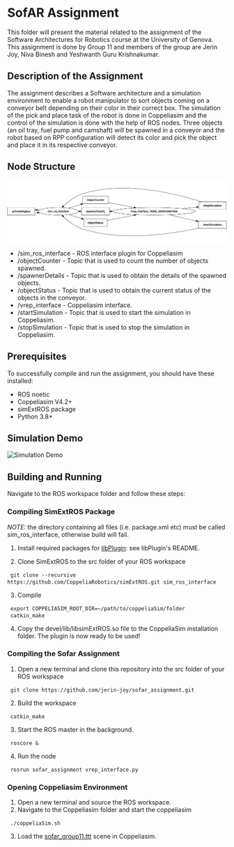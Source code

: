 # SofAR Assignment
This folder will present the material related to the assignment of the Software Architectures for Robotics course at the University of Genova. This assignment is done by Group 11 and members of the group are Jerin Joy, Niva Binesh and Yeshwanth Guru Krishnakumar. 

## Description of the Assignment
The assignment describes a Software architecture and a simulation environment to enable a robot manipulator to sort objects coming on a conveyor belt depending on their color in their correct box. The simulation of the pick and place task of the robot is done in Coppeliasim and the control of the simulation is done with the help of ROS nodes. Three objects (an oil tray, fuel pump and camshaft) will be spawned in a conveyor and the robot based on RPP configuration will detect its color and pick the object and place it in its respective conveyor. 

## Node Structure
![Node structure](rosgraph.png)

* /sim_ros_interface - ROS interface plugin for Coppeliasim
* /objectCounter - Topic that is used to count the number of objects spawned.
* /spawnerDetails - Topic that is used to obtain the details of the spawned objects.
* /objectStatus - Topic that is used to obtain the current status of the objects in the conveyor.
* /vrep_interface - Coppeliasim interface.
* /startSimulation - Topic that is used to start the simulation in Coppeliasim.
* /stopSimulation - Topic that is used to stop the simulation in Coppeliasim.

## Prerequisites
To successfully compile and run the assignment, you should have these installed:
* ROS noetic
* Coppeliasim V4.2+
* simExtROS package
* Python 3.8+

## Simulation Demo
![Simulation Demo](Peek%202022-06-30%2011-07.gif)
## Building and Running

Navigate to the ROS workspace folder and follow these steps:

### Compiling SimExtROS Package

_NOTE:_ the directory containing all files (i.e. package.xml etc) must be called sim_ros_interface, otherwise build will fail.

1. Install required packages for [libPlugin](https://github.com/CoppeliaRobotics/libPlugin): see libPlugin's README.

2. Clone SimExtROS to the src folder of your ROS workspace
```
 git clone --recursive https://github.com/CoppeliaRobotics/simExtROS.git sim_ros_interface
```
3. Compile
```
 export COPPELIASIM_ROOT_DIR=~/path/to/coppeliaSim/folder
 catkin_make
```
4. Copy the devel/lib/libsimExtROS.so file to the CoppeliaSim installation folder. The plugin is now ready to be used!

### Compiling the Sofar Assignment

1. Open a new terminal and clone this repository into the src folder of your ROS workspace
```
 git clone https://github.com/jerin-joy/sofar_assignment.git

```
2. Build the workspace
```
 catkin_make
```
3. Start the ROS master in the background.
```
 roscore &
```
4. Run the node
```
 rosrun sofar_assignment vrep_interface.py
```
### Opening Coppeliasim Environment
1. Open a new terminal and source the ROS workspace.
2. Navigate to the Coppeliasim folder and start the coppeliasim
```
 ./coppeliaSim.sh
```
3. Load the [sofar_group11.ttt](sofar_group11.ttt) scene in Coppeliasim. 


